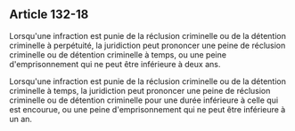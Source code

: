 Article 132-18
----
Lorsqu'une infraction est punie de la réclusion criminelle ou de la détention
criminelle à perpétuité, la juridiction peut prononcer une peine de réclusion
criminelle ou de détention criminelle à temps, ou une peine d'emprisonnement qui
ne peut être inférieure à deux ans.

Lorsqu'une infraction est punie de la réclusion criminelle ou de la détention
criminelle à temps, la juridiction peut prononcer une peine de réclusion
criminelle ou de détention criminelle pour une durée inférieure à celle qui est
encourue, ou une peine d'emprisonnement qui ne peut être inférieure à un an.
